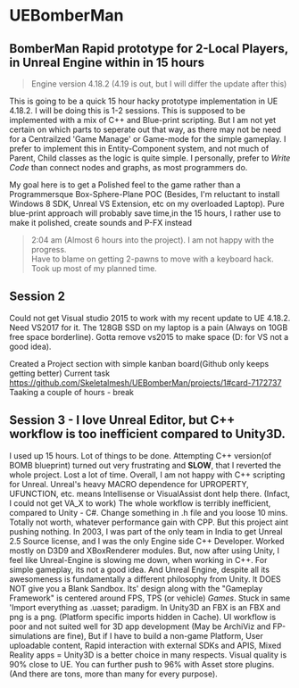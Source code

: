 # UEBomberMan

## BomberMan Rapid prototype for 2-Local Players, in Unreal Engine within in 15 hours

> Engine version 4.18.2 (4.19 is out, but I will differ the update after this)

 This is going to be a quick 15 hour hacky prototype implementation in UE 4.18.2. I will be doing this is 1-2 sessions. This is supposed to be implemented with a mix of C++ and Blue-print scripting. But I am not yet certain on which parts to seperate out that way, as there  may not be need for a Centrailzed 'Game Manage' or Game-mode for the simple gameplay.  I prefer to implement this in Entity-Component system, and not much of Parent, Child classes as the logic is quite simple.  I personally, prefer to *Write Code* than connect nodes and graphs, as most programmers do.  
 
My goal here is to get a Polished feel to the game rather than a Programmersque Box-Sphere-Plane POC (Besides, I'm reluctant to install Windows 8 SDK, Unreal VS Extension, etc on my overloaded Laptop). Pure blue-print approach will probably save time,in the 15 hours, I rather use to make it polished, create sounds and P-FX instead

>2:04 am (Almost 6 hours into the project).  I am not happy with the progress.  
>Have to blame on getting 2-pawns to move with a keyboard hack.  Took up most of 
>my planned time.

## Session 2
Could not get Visual studio 2015 to work with my recent update to UE 4.18.2. Need VS2017 for it. The 128GB SSD on my laptop is a pain (Always on 10GB free space borderline). Gotta remove vs2015 to make space (D: for VS not a good idea).

Created a Project section with simple kanban board(Github only keeps getting better)
Current task https://github.com/Skeletalmesh/UEBomberMan/projects/1#card-7172737  
Taaking a couple of hours - break 

## Session 3 - I love Unreal Editor, but C++ workflow is too inefficient compared to Unity3D.  
 
 I used up 15 hours. Lot of things to be done. Attempting C++ version(of BOMB blueprint) turned out very frustrating and **SLOW**, that I reverted the whole project.  Lost a lot of time.  Overall, I am not happy with C++ scripting for Unreal. Unreal's heavy MACRO dependence for UPROPERTY, UFUNCTION, etc. means Intellisense or VisualAssist dont help there. (Infact, I could not get VA_X to work)  The whole workflow is terribly inefficient, compared to Unity - C#. Change something in .h file and you loose 10 mins. Totally not worth, whatever performance gain with CPP. But this project aint pushing nothing.  In 2003, I was part of the only team in India to get Unreal 2.5 Source license, and I was the only Engine side C++ Developer. Worked mostly on D3D9 and XBoxRenderer modules.   But, now after using Unity, I feel like Unreal-Engine is slowing me down, when working in C++.  For simple gameplay, its not a good idea.  And Unreal Engine, despite all its awesomeness is fundamentally a different philosophy from Unity.   It DOES NOT give you a Blank Sandbox. Its' design along with the "Gameplay Framework" is centered around FPS, TPS (or vehicle) *Games*.  Stuck in same 'Import everything as .uasset; paradigm. In Unity3D an FBX is an FBX and png is a png. (Platform specific imports hidden in Cache).  UI workflow is poor and not suited well for 3D app development (May be ArchiViz and FP-simulations are fine), But if I have to build a non-game Platform, User uploadable content, Rapid interaction with external SDKs and APIS, Mixed Reality apps = Unity3D is a better choice in many respects. Visual quality is 90% close to UE.  You can further push to 96% with Asset store plugins. (And there are tons, more than many for every purpose).  
